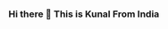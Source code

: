 ### Hi there 👋 This is Kunal From India

<!--
**KunalWadhai777/kunalwadhai777** is a ✨ _special_ ✨ repository because its `README.md` (this file) appears on your GitHub profile.

Here are some ideas to get you started:

<ul>
<li><h3> 🔭 I am currently learning the basic of web development.</h3></li>
<li><h3> 🌱 I am engaged in problem solving.</h3><li>
<li><h3>🧑‍💻 I focus on data structures and algorithm.</h3></li>
<li><h3>🧑‍💻 I have my strong grip on Java/C++.</h3></li>
</ul>
